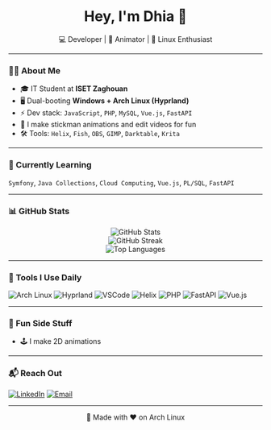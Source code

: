 <!-- README.md for https://github.com/dhia336 -->

<h1 align="center">Hey, I'm Dhia 👋</h1>
<p align="center">
  💻 Developer | 🎨 Animator | 🐧 Linux Enthusiast
</p>

---

### 👨‍💻 About Me

- 🎓 IT Student at **ISET Zaghouan**
- 🖥️ Dual-booting **Windows + Arch Linux (Hyprland)**
- ⚡ Dev stack: `JavaScript`, `PHP`, `MySQL`, `Vue.js`, `FastAPI`
- 🎨 I make stickman animations and edit videos for fun
- 🛠️ Tools: `Helix`, `Fish`, `OBS`, `GIMP`, `Darktable`, `Krita`
<!-- 🎯 Currently building: a **camping website** and a **portfolio builder** -->

---

### 🧠 Currently Learning
`Symfony`, `Java Collections`, `Cloud Computing`, `Vue.js`, `PL/SQL`, `FastAPI`

---

### 📊 GitHub Stats

<p align="center">
  <img src="https://github-readme-stats.vercel.app/api?username=dhia336&show_icons=true&theme=radical" alt="GitHub Stats" />
  <br />
  <img src="https://github-readme-streak-stats.herokuapp.com/?user=dhia336&theme=radical" alt="GitHub Streak" />
  <br />
  <img src="https://github-readme-stats.vercel.app/api/top-langs/?username=dhia336&layout=compact&theme=tokyonight" alt="Top Languages" />
</p>

---

### 🧰 Tools I Use Daily

![Arch Linux](https://img.shields.io/badge/Arch_Linux-1793D1?logo=arch-linux&logoColor=white&style=for-the-badge)
![Hyprland](https://img.shields.io/badge/Hyprland-282c34?logo=wayland&logoColor=white&style=for-the-badge)
![VSCode](https://img.shields.io/badge/Editor-VSCode-007ACC?logo=visual-studio-code&style=for-the-badge)
![Helix](https://img.shields.io/badge/Editor-Helix-purple?style=for-the-badge)
![PHP](https://img.shields.io/badge/PHP-777BB4?logo=php&logoColor=white&style=for-the-badge)
![FastAPI](https://img.shields.io/badge/FastAPI-009688?logo=fastapi&logoColor=white&style=for-the-badge)
![Vue.js](https://img.shields.io/badge/Vue.js-35495E?logo=vue.js&logoColor=4FC08D&style=for-the-badge)

---

### 🎨 Fun Side Stuff

- 🕹️ I make 2D animations

---

### 📬 Reach Out

[![LinkedIn](https://img.shields.io/badge/LinkedIn-blue?style=for-the-badge&logo=linkedin)](https://www.linkedin.com/in/mohamed-dhia-abab92270/)
[![Email](https://img.shields.io/badge/Email-medhianaffeti@gmail.com-darkgreen?style=for-the-badge)](mailto:medhianaffeti@gmail.com)

---

<p align="center">
  🐧 Made with ❤️ on Arch Linux
</p>
